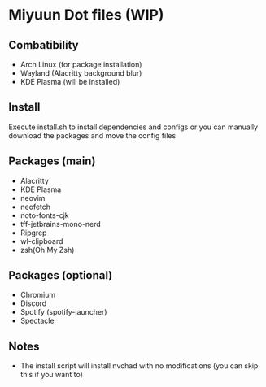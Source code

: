 # Miyuun Dot files (WIP)

## Combatibility 
- Arch Linux (for package installation)
- Wayland (Alacritty background blur)
- KDE Plasma (will be installed)

## Install
Execute install.sh to install dependencies and configs or you can manually download the packages and move the config files

## Packages (main)
- Alacritty
- KDE Plasma
- neovim
- neofetch
- noto-fonts-cjk
- tff-jetbrains-mono-nerd
- Ripgrep
- wl-clipboard
- zsh(Oh My Zsh)

## Packages (optional)
- Chromium
- Discord
- Spotify (spotify-launcher)
- Spectacle

## Notes
- The install script will install nvchad with no modifications (you can skip this if you want to)
